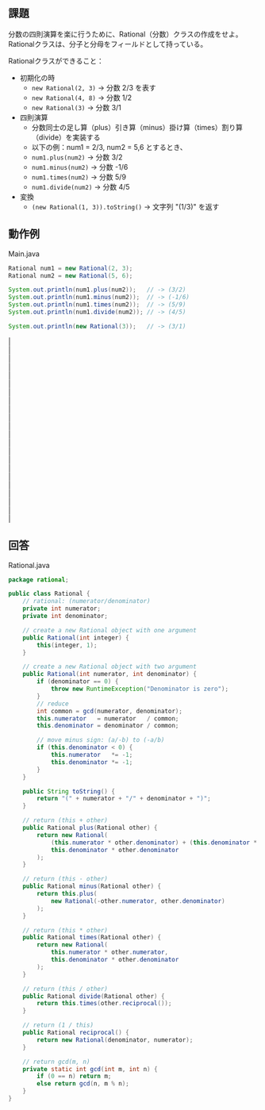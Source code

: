 
課題
----

分数の四則演算を楽に行うために、Rational（分数）クラスの作成をせよ。
Rationalクラスは、分子と分母をフィールドとして持っている。

Rationalクラスができること：

- 初期化の時
	- `new Rational(2, 3)` → 分数 2/3 を表す
	- `new Rational(4, 8)` → 分数 1/2
	- `new Rational(3)` → 分数 3/1
- 四則演算
	- 分数同士の足し算（plus）引き算（minus）掛け算（times）割り算（divide）を実装する
	- 以下の例：num1 = 2/3, num2 = 5,6 とするとき、
	- `num1.plus(num2)` → 分数 3/2
	- `num1.minus(num2)` → 分数 -1/6
	- `num1.times(num2)` → 分数 5/9
	- `num1.divide(num2)` → 分数 4/5
- 変換
	- `(new Rational(1, 3)).toString()` → 文字列 "(1/3)" を返す

動作例
------

Main.java

~~~ java
Rational num1 = new Rational(2, 3);
Rational num2 = new Rational(5, 6);

System.out.println(num1.plus(num2));   // -> (3/2)
System.out.println(num1.minus(num2));  // -> (-1/6)
System.out.println(num1.times(num2));  // -> (5/9)
System.out.println(num1.divide(num2)); // -> (4/5)

System.out.println(new Rational(3));   // -> (3/1)
~~~

|  
|  
|  
|  
|  
|  
|  
|  
|  
|  
|  
|  
|  
|  
|  
|  
|  
|  
|  
|  
|  
|  


回答
-----

Rational.java

~~~ java
package rational;

public class Rational {
	// rational: (numerator/denominator)
	private int numerator;
	private int denominator;

	// create a new Rational object with one argument
	public Rational(int integer) {
		this(integer, 1);
	}

	// create a new Rational object with two argument
	public Rational(int numerator, int denominator) {
		if (denominator == 0) {
			throw new RuntimeException("Denominator is zero");
		}
		// reduce
		int common = gcd(numerator, denominator);
		this.numerator   = numerator   / common;
		this.denominator = denominator / common;

		// move minus sign: (a/-b) to (-a/b)
		if (this.denominator < 0) {
			this.numerator   *= -1;
			this.denominator *= -1;
		}
	}

	public String toString() {
		return "(" + numerator + "/" + denominator + ")";
	}

	// return (this + other)
	public Rational plus(Rational other) {
		return new Rational(
			(this.numerator * other.denominator) + (this.denominator * other.numerator),
			this.denominator * other.denominator
		);
	}

	// return (this - other)
	public Rational minus(Rational other) {
		return this.plus(
			new Rational(-other.numerator, other.denominator)
		);
	}

	// return (this * other)
	public Rational times(Rational other) {
		return new Rational(
			this.numerator * other.numerator,
			this.denominator * other.denominator
		);
	}

	// return (this / other)
	public Rational divide(Rational other) {
		return this.times(other.reciprocal());
	}

	// return (1 / this)
	public Rational reciprocal() {
		return new Rational(denominator, numerator);
	}

	// return gcd(m, n)
	private static int gcd(int m, int n) {
		if (0 == n) return m;
		else return gcd(n, m % n);
	}
}
~~~













